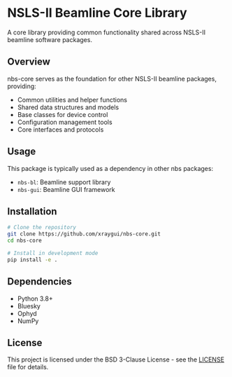 # NSLS-II Beamline Core Library

A core library providing common functionality shared across NSLS-II beamline software packages.

## Overview

nbs-core serves as the foundation for other NSLS-II beamline packages, providing:

- Common utilities and helper functions
- Shared data structures and models
- Base classes for device control
- Configuration management tools
- Core interfaces and protocols

## Usage

This package is typically used as a dependency in other nbs packages:
- `nbs-bl`: Beamline support library
- `nbs-gui`: Beamline GUI framework

## Installation

```bash
# Clone the repository
git clone https://github.com/xraygui/nbs-core.git
cd nbs-core

# Install in development mode
pip install -e .
```

## Dependencies

- Python 3.8+
- Bluesky
- Ophyd
- NumPy

## License

This project is licensed under the BSD 3-Clause License - see the [LICENSE](LICENSE) file for details. 